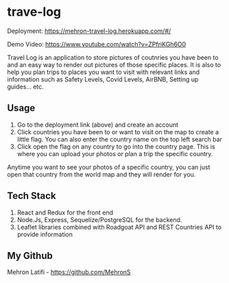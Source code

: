 # trave-log

Deployment: https://mehron-travel-log.herokuapp.com/#/

Demo Video: https://www.youtube.com/watch?v=ZPfriKGh6O0


Travel Log is an application to store pictures of coutnries you have been to and an easy way to render out pictures of those specific places. It is also to help you plan trips to places you want to visit with relevant links and information such as Safety Levels, Covid Levels, AirBNB, Setting up guides... etc. 

## Usage

1. Go to the deployment link (above) and create an account
2. Click countries you have been to or want to visit on the map to create a little flag. You can also enter the country name on the top left search bar
3. Click open the flag on any country to go into the country page. This is where you can upload your photos or plan a trip the specific country.

Anytime you want to see your photos of a specific country, you can just open that country from the world map and they will render for you. 

## Tech Stack

1. React and Redux for the front end
2. Node.Js, Express, Sequelize/PostgreSQL for the backend. 
3. Leaflet libraries combined with Roadgoat API and REST Countries API to provide information

## My Github
Mehron Latifi - https://github.com/MehronS


